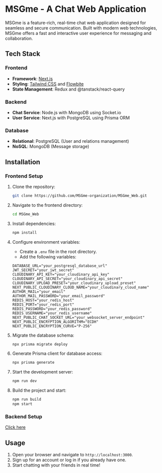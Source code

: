 # MSGme - A Chat Web Application

MSGme is a feature-rich, real-time chat web application designed for seamless and secure communication. Built with modern web technologies, MSGme offers a fast and interactive user experience for messaging and collaboration.


## Tech Stack

### Frontend
- **Framework**: [Next.js](https://nextjs.org/)
- **Styling**: [Tailwind CSS](https://tailwindcss.com/) and [Flowbite](https://flowbite.com/)
- **State Management**: Redux and @tanstack/react-query

### Backend
- **Chat Service**: Node.js with MongoDB using Socket.io
- **User Service**: Next.js with PostgreSQL using Prisma ORM


### Database
- **Relational**: PostgreSQL (User and relations management)
- **NoSQL**: MongoDB (Message storage)

## Installation


### Frontend Setup

1. Clone the repository:
   ```bash
   git clone https://github.com/MSGme-organization/MSGme_Web.git
   ```

2. Navigate to the frontend directory:
   ```bash
   cd MSGme_Web
   ```
3. Install dependencies:
   ```bash
   npm install
   ```
4. Configure environment variables:
   - Create a `.env` file in the root directory.
   - Add the following variables:
    ```env
    DATABASE_URL="your_postgresql_database_url"
    JWT_SECRET="your_jwt_secret"
    CLOUDINARY_API_KEY="your_cloudinary_api_key"
    CLOUDINARY_API_SECRET="your_cloudinary_api_secret"
    CLOUDINARY_UPLOAD_PRESET="your_cloudinary_upload_preset"
    NEXT_PUBLIC_CLOUDINARY_CLOUD_NAME="your_cloudinary_cloud_name"
    AUTHOR_MAIL="your_email"
    AUTHOR_MAIL_PASSWORD="your_email_password"
    REDIS_HOST="your_redis_host"
    REDIS_PORT="your_redis_port"
    REDIS_PASSWORD="your_redis_password"
    REDIS_USERNAME="your_redis_username"
    NEXT_PUBLIC_CHAT_SOCKET_URL="your_websocket_server_endpoint"
    NEXT_PUBLIC_ENCRYPTION_ALGORITHM="ECDH"
    NEXT_PUBLIC_ENCRYPTION_CURVE="P-256"
    ```
5. Migrate the database schema:
    ```bash
    npx prisma migrate deploy
    ```

6. Generate Prisma client for database access:
    ```bash
    npx prisma generate
    ```

7. Start the development server:
   ```bash
   npm run dev
   ```
8. Build the project and start:
    ```bash
    npm run build
    npm start
    ```

### Backend Setup
 [Click here](https://github.com/MSGme-organization/MSGme-backend/blob/main/README.md)


## Usage
1. Open your browser and navigate to `http://localhost:3000`.
2. Sign up for an account or log in if you already have one.
3. Start chatting with your friends in real time!